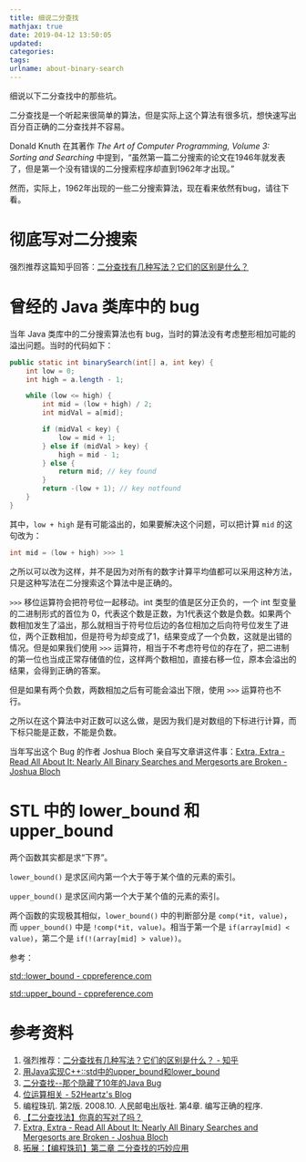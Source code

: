 ```yaml
---
title: 细说二分查找
mathjax: true
date: 2019-04-12 13:50:05
updated:
categories:
tags:
urlname: about-binary-search
---
```


细说以下二分查找中的那些坑。

<!-- more -->

二分查找是一个听起来很简单的算法，但是实际上这个算法有很多坑，想快速写出百分百正确的二分查找并不容易。

Donald Knuth 在其著作 *The Art of Computer Programming, Volume 3: Sorting and Searching* 中提到，“虽然第一篇二分搜索的论文在1946年就发表了，但是第一个没有错误的二分搜索程序却直到1962年才出现。”

然而，实际上，1962年出现的一些二分搜索算法，现在看来依然有bug，请往下看。

# 彻底写对二分搜索

强烈推荐这篇知乎回答：[二分查找有几种写法？它们的区别是什么？](https://www.zhihu.com/question/36132386/answer/530313852)



# 曾经的 Java 类库中的 bug

当年 Java 类库中的二分搜索算法也有 bug，当时的算法没有考虑整形相加可能的溢出问题。当时的代码如下：

```java
public static int binarySearch(int[] a, int key) {
    int low = 0;
    int high = a.length - 1;

    while (low <= high) {
        int mid = (low + high) / 2;
        int midVal = a[mid];

        if (midVal < key) {
            low = mid + 1;
        } else if (midVal > key) {
            high = mid - 1;
        } else {
            return mid; // key found
        }
        return -(low + 1); // key notfound
    }
}
```

其中，`low + high` 是有可能溢出的，如果要解决这个问题，可以把计算 `mid` 的这句改为：

```java
int mid = (low + high) >>> 1
```

之所以可以改为这样，并不是因为对所有的数字计算平均值都可以采用这种方法，只是这种写法在二分搜索这个算法中是正确的。

`>>>` 移位运算符会把符号位一起移动。int 类型的值是区分正负的，一个 int 型变量的二进制形式的首位为 0，代表这个数是正数，为1代表这个数是负数。如果两个数相加发生了溢出，那么就相当于符号位后边的各位相加之后向符号位发生了进位，两个正数相加，但是符号为却变成了1，结果变成了一个负数，这就是出错的情况。但是如果我们使用 `>>>` 运算符，相当于不考虑符号位的存在了，把二进制的第一位也当成正常存储值的位，这样两个数相加，直接右移一位，原本会溢出的结果，会得到正确的答案。

但是如果有两个负数，两数相加之后有可能会溢出下限，使用 `>>>` 运算符也不行。

之所以在这个算法中对正数可以这么做，是因为我们是对数组的下标进行计算，而下标只能是正数，不能是负数。

当年写出这个 Bug 的作者 Joshua Bloch 亲自写文章讲这件事：[Extra, Extra - Read All About It: Nearly All Binary Searches and Mergesorts are Broken - Joshua Bloch](http://ai.googleblog.com/2006/06/extra-extra-read-all-about-it-nearly.html)



# STL 中的 lower_bound 和 upper_bound

两个函数其实都是求“下界”。

`lower_bound()` 是求区间内第一个大于等于某个值的元素的索引。

`upper_bound()` 是求区间内第一个大于某个值的元素的索引。

两个函数的实现极其相似，`lower_bound()` 中的判断部分是 `comp(*it, value)`，而 `upper_bound()` 中是 `!comp(*it, value)`。相当于第一个是 `if(array[mid] < value)`，第二个是 `if(!(array[mid] > value))`。

参考：

[std::lower_bound - cppreference.com](https://en.cppreference.com/w/cpp/algorithm/lower_bound)

[std::upper_bound - cppreference.com](https://en.cppreference.com/w/cpp/algorithm/upper_bound)

# 参考资料

1. 强烈推荐：[二分查找有几种写法？它们的区别是什么？ - 知乎](https://www.zhihu.com/question/36132386/answer/530313852)
2. [用Java实现C++::std中的upper_bound和lower_bound](https://sumygg.com/2017/09/08/upper-bound-and-lower-bound-in-java/)
3. [二分查找--那个隐藏了10年的Java Bug](http://www.imooc.com/article/19963)
4. [位运算相关 - 52Heartz's Blog](https://52heartz.top/articles/about-bits-manipulation/)
5. 编程珠玑. 第2版. 2008.10. 人民邮电出版社. 第4章. 编写正确的程序.
6. [【二分查找法】你真的写对了吗？](https://segmentfault.com/a/1190000011283470)
7. [Extra, Extra - Read All About It: Nearly All Binary Searches and Mergesorts are Broken - Joshua Bloch](http://ai.googleblog.com/2006/06/extra-extra-read-all-about-it-nearly.html)
8. [拓展：【编程珠玑】第二章 二分查找的巧妙应用](https://blog.csdn.net/tianshuai1111/article/details/7559108)